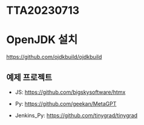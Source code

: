 # TTA20230713

# OpenJDK 설치
https://github.com/ojdkbuild/ojdkbuild

## 예제 프로젝트
- JS: https://github.com/bigskysoftware/htmx
- Py: https://github.com/geekan/MetaGPT

- Jenkins_Py: https://github.com/tinygrad/tinygrad
